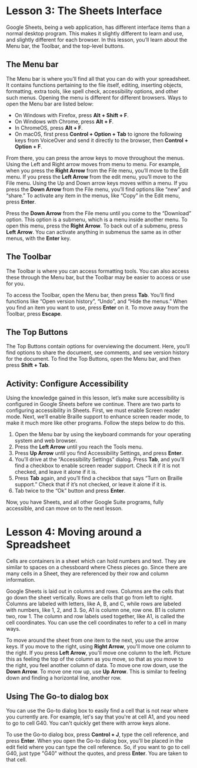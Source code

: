 # Lesson 3: The Sheets Interface

Google Sheets, being a web application, has different interface items than a normal desktop program. This makes it slightly different to learn and use, and slightly different for each browser. In this lesson, you’ll learn about the Menu bar, the Toolbar, and the top-level buttons.

## The Menu bar

The Menu bar is where you’ll find all that you can do with your spreadsheet. It contains functions pertaining to the file itself, editing, inserting objects, formatting, extra tools, like spell check, accessibility options, and other such menus. Opening the menu is different for different browsers. Ways to open the Menu bar are listed below:

* On Windows with Firefox, press **Alt + Shift + F**.
* On Windows with Chrome, press **Alt + F**.
* In ChromeOS, press **Alt + F**.
* On macOS, first press **Control + Option + Tab** to ignore the following keys from VoiceOver and send it directly to the browser, then **Control + Option + F**.

From there, you can press the arrow keys to move throughout the menus. Using the Left and Right arrow moves from menu to menu. For example, when you press the **Right Arrow** from the File menu, you’ll move to the Edit menu. If you press the **Left Arrow** from the edit menu, you’ll move to the File menu. Using the Up and Down arrow keys moves within a menu. If you press the **Down Arrow** from the File menu, you’ll find options like “new” and “share.” To activate any item in the menus, like “Copy” in the Edit menu, press **Enter**.

Press the **Down Arrow** from the File menu until you come to the “Download” option. This option is a submenu, which is a menu inside another menu. To open this menu, press the **Right Arrow**. To back out of a submenu, press **Left Arrow**. You can activate anything in submenus the same as in other menus, with the **Enter** key.

## The Toolbar

The Toolbar is where you can access formatting tools. You can also access these through the Menu bar, but the Toolbar may be easier to access or use for you.

To access the Toolbar, open the Menu bar, then press **Tab**. You’ll find functions like “Open version history”, “Undo”, and “Hide the menus.” When you find an item you want to use, press **Enter** on it. To move away from the Toolbar, press **Escape**.

## The Top Buttons

The Top Buttons contain options for overviewing the document. Here, you’ll find options to share the document, see comments, and see version history for the document. To find the Top Buttons, open the Menu bar, and then press **Shift + Tab**.

## Activity: Configure Accessibility

Using the knowledge gained in this lesson, let’s make sure accessibility is configured in Google Sheets before we continue. There are two parts to configuring accessibility in Sheets. First, we must enable Screen reader mode. Next, we’ll enable Braille support to enhance screen reader mode, to make it much more like other programs. Follow the steps below to do this.

1. Open the Menu bar by using the keyboard commands for your operating system and web browser.
2. Press the **Left Arrow** until you reach the Tools menu.
3. Press **Up Arrow** until you find Accessibility Settings, and press **Enter**.
4. You’ll drive at the “Accessibility Settings” dialog. Press **Tab**, and you’ll find a checkbox to enable screen reader support. Check it if it is not checked, and leave it alone if it is.
5. Press **Tab** again, and you’ll find a checkbox that says “Turn on Braille support.” Check that if it’s not checked, or leave it alone if it is.
6. Tab twice to the “Ok” button and press **Enter**.

Now, you have Sheets, and all other Google Suite programs, fully accessible, and can move on to the next lesson.


# Lesson 4: Moving around a Spreadsheet

Cells are containers in a sheet which can hold numbers and text. They are similar to spaces on a chessboard where Chess pieces go. Since there are many cells in a Sheet, they are referenced by their row and column information.

Google Sheets is laid out in columns and rows. Columns are the cells that go down the sheet vertically. Rows are cells that go from left to right. Columns are labeled with letters, like A, B, and C, while rows are labeled with numbers, like 1, 2, and 3. So, A1 is column one, row one. B1 is column two, row 1. The column and row labels used together, like A1, is called the cell coordinates. You can use the cell coordinates to refer to a cell in many ways.

To move around the sheet from one item to the next, you use the arrow keys. If you move to the right, using **Right Arrow**, you'll move one column to the right. If you press **Left Arrow**, you'll move one column to the left. Picture this as feeling the top of the column as you move, so that as you move to the right, you feel another column of data. To move one row down, use the **Down Arrow**. To move one row up, use **Up Arrow**. This is similar to feeling down and finding a horizontal line, another row.

## Using The Go-to dialog box

You can use the Go-to dialog box to easily find a cell that is not near where you currently are. For example, let's say that you're at cell A1, and you need to go to cell G40. You can't quickly get there with arrow keys alone.

To use the Go-to dialog box, press **Control + J**, type the cell reference, and press **Enter**. When you open the Go-to dialog box, you'll be placed in the edit field where you can type the cell reference. So, if you want to go to cell G40, just type "G40" without the quotes, and press **Enter**. You are taken to that cell.
